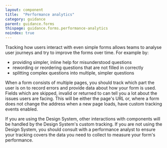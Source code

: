 ```yaml
---
layout: component
title:  "Performance analytics"
category: guidance
parent: guidance.forms
thispage: guidance.forms.performance-analytics
noindex: true
---
```


Tracking how users interact with even simple forms allows teams to analyse user journeys and try to improve the forms over time. For example by:
- providing simpler, inline help for misunderstood questions
- rewording or reordering questions that are not filled in correctly
- splitting complex questions into multiple, simpler questions

When a form consists of multiple pages, you should track which part the user is on to record errors and provide data about how your form is used. Fields which are skipped, invalid or returned to can tell you a lot about the issues users are facing. This will be either the page's URL or, where a form does not change the address when a new page loads, have custom tracking events enabled.

If you are using the Design System, other interactions with components will be handled by the Design System's custom tracking. If you are not using the Design System, you should consult with a performance analyst to ensure your tracking covers the data you need to collect to measure your form's performance.
